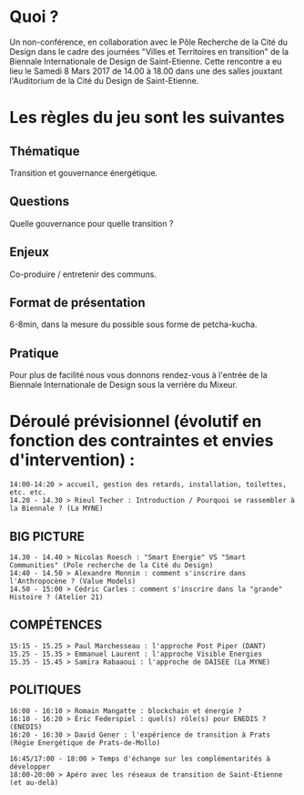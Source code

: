 # Quoi ?

Un non-conférence, en collaboration avec le Pôle Recherche de la Cité du Design dans le cadre des journées "Villes et Territoires en transition" de la Biennale Internationale de Design de Saint-Etienne. Cette rencontre a eu lieu le Samedi 8 Mars 2017 de 14.00 à 18.00 dans une des salles jouxtant l'Auditorium de la Cité du Design de Saint-Etienne.

# Les règles du jeu sont les suivantes

## Thématique
Transition et gouvernance énergétique.

## Questions
Quelle gouvernance pour quelle transition ?

## Enjeux
Co-produire / entretenir des communs.

## Format de présentation
6-8min, dans la mesure du possible sous forme de petcha-kucha. 

## Pratique
Pour plus de facilité nous vous donnons rendez-vous à l'entrée de la Biennale Internationale de Design sous la verrière du Mixeur.

# Déroulé prévisionnel (évolutif en fonction des contraintes et envies d'intervention) :

    14:00-14:20 > accueil, gestion des retards, installation, toilettes, etc. etc.
    14.20 - 14.30 > Rieul Techer : Introduction / Pourquoi se rassembler à la Biennale ? (La MYNE)

## BIG PICTURE

    14.30 - 14.40 > Nicolas Roesch : "Smart Energie" VS "Smart Communities" (Pole recherche de la Cité du Design)
    14:40 - 14.50 > Alexandre Monnin : comment s'inscrire dans l'Anthropocène ? (Value Models)
    14.50 - 15:00 > Cédric Carles : comment s'inscrire dans la "grande" Histoire ? (Atelier 21)

## COMPÉTENCES

    15:15 - 15.25 > Paul Marchesseau : l'approche Post Piper (DANT)
    15.25 - 15.35 > Emmanuel Laurent : l'approche Visible Energies
    15.35 - 15.45 > Samira Rabaaoui : l'approche de DAISEE (La MYNE)

## POLITIQUES

    16:00 - 16:10 > Romain Mangatte : blockchain et énergie ?
    16:10 - 16:20 > Éric Federspiel : quel(s) rôle(s) pour ENEDIS ? (ENEDIS)
    16:20 - 16:30 > David Gener : l'expérience de transition à Prats (Régie Energétique de Prats-de-Mollo)

    16:45/17:00 - 18:00 > Temps d'échange sur les complémentarités à développer
    18:00-20:00 > Apéro avec les réseaux de transition de Saint-Etienne (et au-delà)


